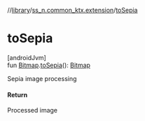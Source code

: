 //[library](../../index.md)/[ss_n.common_ktx.extension](index.md)/[toSepia](to-sepia.md)

# toSepia

[androidJvm]\
fun [Bitmap](https://developer.android.com/reference/kotlin/android/graphics/Bitmap.html).[toSepia](to-sepia.md)(): [Bitmap](https://developer.android.com/reference/kotlin/android/graphics/Bitmap.html)

Sepia image processing

#### Return

Processed image
